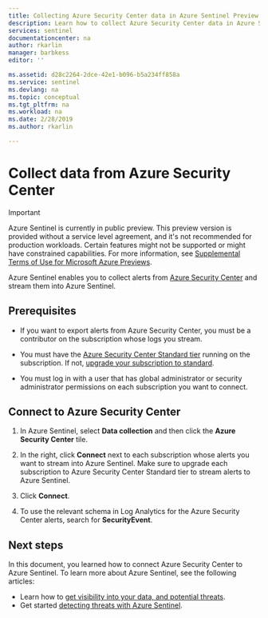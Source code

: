 ```yaml
---
title: Collecting Azure Security Center data in Azure Sentinel Preview| Microsoft Docs
description: Learn how to collect Azure Security Center data in Azure Sentinel.
services: sentinel
documentationcenter: na
author: rkarlin
manager: barbkess
editor: ''

ms.assetid: d28c2264-2dce-42e1-b096-b5a234ff858a
ms.service: sentinel
ms.devlang: na
ms.topic: conceptual
ms.tgt_pltfrm: na
ms.workload: na
ms.date: 2/28/2019
ms.author: rkarlin

---
```

# Collect data from Azure Security Center

> [!IMPORTANT]
> Azure Sentinel is currently in public preview.
> This preview version is provided without a service level agreement, and it's not recommended for production workloads. Certain features might not be supported or might have constrained capabilities. 
> For more information, see [Supplemental Terms of Use for Microsoft Azure Previews](https://azure.microsoft.com/support/legal/preview-supplemental-terms/).



Azure Sentinel enables you to collect alerts from [Azure Security Center](../security-center/security-center-intro.md) and stream them into Azure Sentinel. 

## Prerequisites

- If you want to export alerts from Azure Security Center, you must be a contributor on the subscription whose logs you stream.

- You must have the [Azure Security Center Standard tier](../security-center/security-center-pricing.md) running on the subscription. If not, [upgrade your subscription to standard](https://azure.microsoft.com/pricing/details/security-center/).

- You must log in with a user that has global administrator or security administrator permissions on each subscription you want to connect.


## Connect to Azure Security Center

1. In Azure Sentinel, select **Data collection** and then click the **Azure Security Center** tile.
1. In the right, click **Connect** next to each subscription whose alerts you want to stream into Azure Sentinel. Make sure to upgrade each subscription to Azure Security Center Standard tier to stream alerts to Azure Sentinel.

3. Click **Connect**.

4. To use the relevant schema in Log Analytics for the Azure Security Center alerts, search for **SecurityEvent**.

## Next steps
In this document, you learned how to connect Azure Security Center to Azure Sentinel. To learn more about Azure Sentinel, see the following articles:
- Learn how to [get visibility into your data, and potential threats](quickstart-get-visibility.md).
- Get started [detecting threats with Azure Sentinel](tutorial-detect-threats.md).
